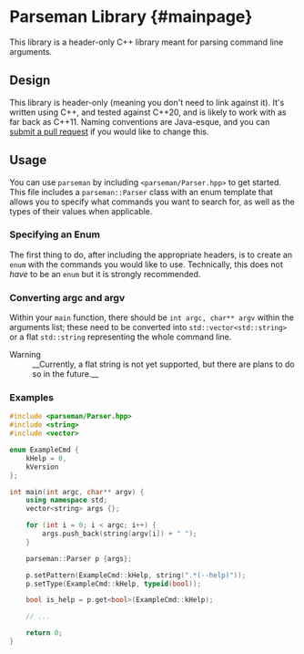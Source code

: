 # Parseman Library {#mainpage}
This library is a header-only C++ library meant for parsing command line arguments.

## Design
This library is header-only (meaning you don't need to link against it). It's written using C++, and tested against C++20, and is likely to work with as far back as C++11. Naming conventions are Java-esque, and you can [submit a pull request](https://git.vlpatton.one/VLPatton/parseman) if you would like to change this.

## Usage
You can use `parseman` by including `<parseman/Parser.hpp>` to get started. This file includes a `parseman::Parser` class with an enum template that allows you to specify what commands you want to search for, as well as the types of their values when applicable.

### Specifying an Enum
The first thing to do, after including the appropriate headers, is to create an `enum` with the commands you would like to use. Technically, this does not *have* to be an `enum` but it is strongly recommended.

### Converting argc and argv
Within your `main` function, there should be `int argc, char** argv` within the arguments list; these need to be converted into `std::vector<std::string>` or a flat `std::string` representing the whole command line.
<dl class="section warning">
<dt>Warning</dt>
<dd>
__Currently, a flat string is not yet supported, but there are plans to do so in the future.__
</dd>
</dl>

### Examples
```cpp
#include <parseman/Parser.hpp>
#include <string>
#include <vector>

enum ExampleCmd {
    kHelp = 0,
    kVersion
};

int main(int argc, char** argv) {
    using namespace std;
    vector<string> args {};

    for (int i = 0; i < argc; i++) {
        args.push_back(string(argv[i]) + " ");
    }

    parseman::Parser p {args};

    p.setPattern(ExampleCmd::kHelp, string(".*(--help)"));
    p.setType(ExampleCmd::kHelp, typeid(bool));

    bool is_help = p.get<bool>(ExampleCmd::kHelp);

    // ...

    return 0;
}
```

